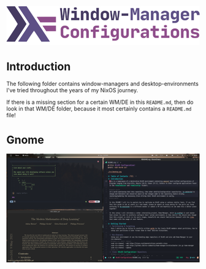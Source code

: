 <img alt="WM-related Configurations" src="../.github/assets/main/png/wm-related.png" align="center">

# Introduction

The following folder contains window-managers and desktop-environments I've
tried throughout the years of my NixOS journey.

If there is a missing section for a certain WM/DE in this `README.md`, then do
look in that WM/DE folder, because it most certainly contains a `README.md`
file!

# Gnome

<img alt="Gnome Desktop" src="../.github/assets/themes/gruvbox/gnome-desktop.png" align="center">
